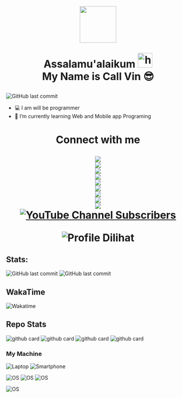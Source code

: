 <h1 align="center">
  <img src="https://avatars.githubusercontent.com/kanggara75" width=100px/>

Assalamu'alaikum <img src="https://user-images.githubusercontent.com/1303154/88677602-1635ba80-d120-11ea-84d8-d263ba5fc3c0.gif" width="40px" alt="hi"><br>My Name is Call Vin 😎</h1>

![GitHub last commit](https://img.shields.io/github/last-commit/kanggara75/kanggara75?color=blue&label=Last%20Update&style=for-the-badge)

- 💻 I am will be programmer
- 🌱 I’m currently learning Web and Mobile app Programing

<h1 align="center"> Connect with me
<p align="center">
<a href="https://www.codewars.com/users/kanggara75"><img src="https://www.codewars.com/users/kanggara75/badges/small"/></a>
<br>
<a href="https://stackoverflow.com/cv/kanggara75"><img src="https://img.shields.io/badge/Stackoverflow-Call_Vin-ef8236?style=for-the-badge&logo=stackoverflow&logoColor=ef8236"/></a>
<br>
<a href="https://instagram.com/kanggara75"><img src="https://img.shields.io/badge/Instagram-Call_Vin-E4405F?style=for-the-badge&logo=instagram"/></a>
<br>
<a href="https://facebook.com/kanggara75"><img src="https://img.shields.io/badge/Facebook-Call_Vin-4267B2?style=for-the-badge&logo=facebook&logoColor=4267B2"/></a>
<br>
<a href="https://t.me/kanggara75"><img src="https://img.shields.io/badge/Telegram-Call_Vin-0088cc?style=for-the-badge&logo=telegram&logoColor=0088cc"/></a>
<br>
<a href="https://twitter.com/kanggara75"><img src="https://img.shields.io/badge/Twitter-Call_Vin-1DA1F2?style=for-the-badge&logo=twitter&logoColor=1DA1F2"/></a>
<br>
<a href="https://www.linkedin.com/in/kanggara75"><img src="https://img.shields.io/badge/Linkedin-Call_Vin-0072b1?style=for-the-badge&logo=linkedin&logoColor=0072b1"/></a>
<br>
<a href="https://github.com/in/kanggara75"><img src="https://img.shields.io/badge/Github-Call_Vin-fafafa?style=for-the-badge&logo=github"/></a>
<br>
<a href="https://dev.to/kanggara75"><img src="https://img.shields.io/badge/Dev-Call_Vin-000000?style=for-the-badge&logo=devdotto&logoColor=000000"/></a>
<br>
<a href="https://youtube.com/channel/UCt8g8m9iw39HB7Hb_m43BBQ"><img alt="YouTube Channel Subscribers" src="https://img.shields.io/youtube/channel/subscribers/UCt8g8m9iw39HB7Hb_m43BBQ?color=FF0000&label=Youtube&logo=youtube&logoColor=FF0000&style=for-the-badge"/></a>
<br>
</p>

![Profile Dilihat](https://komarev.com/ghpvc/?username=kanggara75&color=blue&style=for-the-badge&label=Profile+Dilihat)

## Stats:

![GitHub last commit](https://github-readme-stats.vercel.app/api?username=kanggara75&show_icons=true&theme=radical)
![GitHub last commit](https://github-readme-stats.vercel.app/api/top-langs/?username=kanggara75&theme=radical&layout=compact)

## WakaTime

![Wakatime](https://wakatime.com/share/@kanggara75/d06cb2b4-cc77-47d3-aa5d-7b2ff0310feb.svg)

## Repo Stats

![github card](https://github-readme-stats.vercel.app/api/pin/?username=kanggara75&repo=TheSiS&theme=dark)
![github card](https://github-readme-stats.vercel.app/api/pin/?username=kanggara75&repo=TheSiS_App_Flutter&theme=dark)
![github card](https://github-readme-stats.vercel.app/api/pin/?username=kanggara75&repo=TheSiS_Web&theme=dark)
![github card](https://github-readme-stats.vercel.app/api/pin/?username=kanggara75&repo=Imun&theme=nightowl)

### My Machine

![Laptop](https://img.shields.io/badge/Hewlett_Packard-840_G2-blue?link=https://www.hp.com&link=https://support.hp.com/id-en/document/c04552057?&logo=hp&logoColor=blue)
![Smartphone](https://img.shields.io/badge/Samsung-M11-blue?link=https://www.samsung.com&link=https://www.samsung.com/id/smartphones/galaxy-m/galaxy-m11-blue-32gb-sm-m115fmbdxid/?&logo=samsung&logoColor=blue)

![OS](https://img.shields.io/badge/Primary_OS-MacOS-blue?&logo=macos)
![OS](https://img.shields.io/badge/Secondary_OS-Windows-blue?&logo=windows)
![OS](https://img.shields.io/badge/Other_OS-Linux-blue?&logo=linux)

![OS](https://img.shields.io/badge/Text_Editor-Visual_Studio_Code-blue?&logo=visualstudiocode&logoColor=blue)
